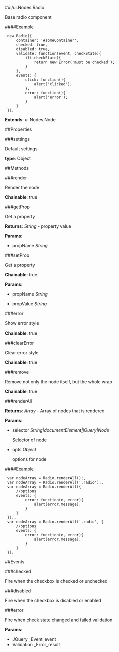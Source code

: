 #ui/ui.Nodes.Radio

Base radio component

####Example

     new Radio({
         container: '#someContainer',
         checked: true,
         disabled: true,
         validate: function(event, checkState){
             if(!checkState){
                 return new Error('must be checked');
             }
         },
         events: {
             click: function(){
                 alert('clicked');
             },
             error: function(){
                 alert('error');
             }
         }
     });

**Extends**: ui.Nodes.Node

##Properties

###settings

Default settings

**type**: Object

##Methods

###render

Render the node

**Chainable**: true

###getProp

Get a property

**Returns**: _String_ - property value

**Params**:  
*   propName _String_

    


###setProp

Get a property

**Chainable**: true

**Params**:  
*   propName _String_

    
*   propValue _String_

    


###error

Show error style

**Chainable**: true

###clearError

Clear error style

**Chainable**: true

###remove

Remove not only the node itself, but the whole wrap

**Chainable**: true

###renderAll

**Returns**: _Array_ - Array of nodes that is rendered

**Params**:  
*   selector _String|documentElement|jQuery|Node_

    Selector of node
*   opts _Object_

    options for node

####Example

     var nodeArray = Radio.renderAll();,
     var nodeArray = Radio.renderAll('.radio');,
     var nodeArray = Radio.renderAll({
         //options
         events: {
             error: function(e, error){
                 alert(error.message);
             }
         }
     });,
     var nodeArray = Radio.renderAll('.radio', {
         //options
         events: {
             error: function(e, error){
                 alert(error.message);
             }
         }
     });

##Events

###checked

Fire when the checkbox is checked or unchecked

###disabled

Fire when the checkbox is disabled or enabled

###error

Fire when check state changed and failed validation

**Params**:  
*   JQuery _Event_event
*   Validation _Error_result


